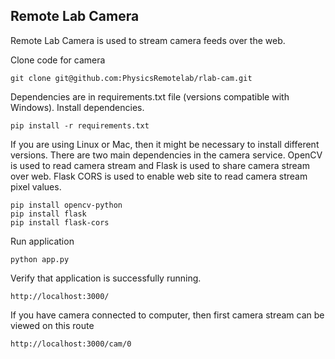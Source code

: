 ## Remote Lab Camera

Remote Lab Camera is used to stream camera feeds over the web.

Clone code for camera
```
git clone git@github.com:PhysicsRemotelab/rlab-cam.git
```

Dependencies are in requirements.txt file (versions compatible with Windows). Install dependencies.
```
pip install -r requirements.txt
```

If you are using Linux or Mac, then it might be necessary to install different versions. There are two main dependencies in the camera service. OpenCV is used to read camera stream and Flask is used to share camera stream over web. Flask CORS is used to enable web site to read camera stream pixel values.
 ```
 pip install opencv-python
 pip install flask
 pip install flask-cors
 ```
 
Run application
```
python app.py
```

Verify that application is successfully running.
```
http://localhost:3000/
```
If you have camera connected to computer, then first camera stream can be viewed on this route

```
http://localhost:3000/cam/0
```
